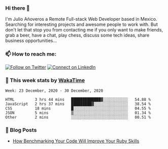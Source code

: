 ### Hi there 👋

I'm Julio Añoveros a Remote Full-stack Web Developer based in Mexico. Searching for interesting projects and awesome people to work with. But don't let that stop you from contacting me if you only want to make friends, grab a beer, have a chat, play chess, discuss some tech ideas, share business opportunities... 

### :mailbox: How to reach me:

[![Follow on Twitter](https://img.shields.io/badge/--twitter?label=Twitter&logo=Twitter&style=social)](https://twitter.com/AnoverosJulio) [![Connect on LinkedIn](https://img.shields.io/badge/--linkedin?label=LinkedIn&logo=LinkedIn&style=social)](https://www.linkedin.com/in/jubaan)

### :construction_worker: This week stats by [WakaTime]('https://wakatime.com')
<!--START_SECTION:waka-->
```text
Week: 23 December, 2020 - 30 December, 2020

HTML         3 hrs 44 mins   █████████████▓░░░░░░░░░░░   54.88 % 
JavaScript   2 hrs 37 mins   █████████▓░░░░░░░░░░░░░░░   38.54 % 
CSS          18 mins         █░░░░░░░░░░░░░░░░░░░░░░░░   04.55 % 
JSON         5 mins          ▒░░░░░░░░░░░░░░░░░░░░░░░░   01.34 % 
Other        2 mins          ░░░░░░░░░░░░░░░░░░░░░░░░░   00.51 % 
```
<!--END_SECTION:waka-->

### :newspaper: Blog Posts
<!-- BLOG-POST-LIST:START -->
- [How Benchmarking Your Code Will Improve Your Ruby Skills](https://dev.to/jubaan/how-benchmarking-your-code-will-improve-your-ruby-skills-2m83)
<!-- BLOG-POST-LIST:END -->


